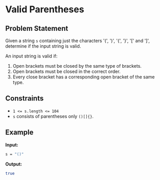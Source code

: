 # Valid Parentheses

## Problem Statement

Given a string `s` containing just the characters '(', ')', '{', '}', '[' and ']', determine if the input string is valid.

An input string is valid if:

1. Open brackets must be closed by the same type of brackets.
2. Open brackets must be closed in the correct order.
3. Every close bracket has a corresponding open bracket of the same type.

## Constraints

- `1 <= s.length <= 104`
- `s` consists of parentheses only `()[]{}`.

## Example

**Input:** 
```bash
s = "()"
```

**Output:**  
```bash
true
```
